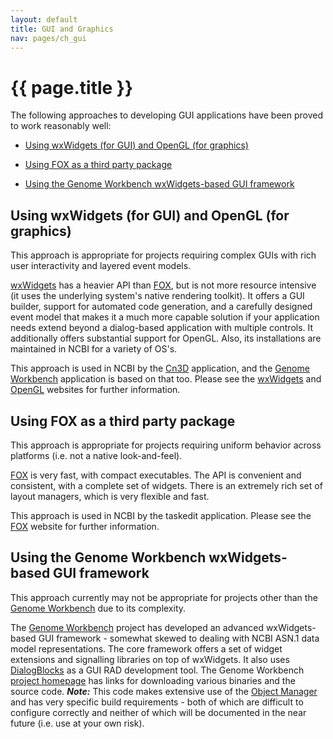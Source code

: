```yaml
---
layout: default
title: GUI and Graphics
nav: pages/ch_gui
---
```



{{ page.title }}
===================================

The following approaches to developing GUI applications have been proved to work reasonably well:

-   [Using wxWidgets (for GUI) and OpenGL (for graphics)](#ch_gui.Using_wxWidgets_for_GUI_and_OpenG)

-   [Using FOX as a third party package](#ch_gui.Using_FOX_as_a_third_party_packag)

-   [Using the Genome Workbench wxWidgets-based GUI framework](#ch_gui.Using_the_Genome_Workbench_wxWidg)

<a name="ch_gui.Using_wxWidgets_for_GUI_and_OpenG"></a>

Using wxWidgets (for GUI) and OpenGL (for graphics)
---------------------------------------------------

This approach is appropriate for projects requiring complex GUIs with rich user interactivity and layered event models.

[wxWidgets](http://www.wxwidgets.org/) has a heavier API than [FOX](http://www.fox-toolkit.org/), but is not more resource intensive (it uses the underlying system's native rendering toolkit). It offers a GUI builder, support for automated code generation, and a carefully designed event model that makes it a much more capable solution if your application needs extend beyond a dialog-based application with multiple controls. It additionally offers substantial support for OpenGL. Also, its installations are maintained in NCBI for a variety of OS's.

This approach is used in NCBI by the [Cn3D](https://www.ncbi.nlm.nih.gov/Structure/CN3D/cn3d.shtml) application, and the [Genome Workbench](https://www.ncbi.nlm.nih.gov/projects/gbench/) application is based on that too. Please see the [wxWidgets](http://www.wxwidgets.org/) and [OpenGL](http://www.opengl.org/) websites for further information.

<a name="ch_gui.Using_FOX_as_a_third_party_packag"></a>

Using FOX as a third party package
----------------------------------

This approach is appropriate for projects requiring uniform behavior across platforms (i.e. not a native look-and-feel).

[FOX](http://www.fox-toolkit.org/) is very fast, with compact executables. The API is convenient and consistent, with a complete set of widgets. There is an extremely rich set of layout managers, which is very flexible and fast.

This approach is used in NCBI by the taskedit application. Please see the [FOX](http://www.fox-toolkit.org/) website for further information.

<a name="ch_gui.Using_the_Genome_Workbench_wxWidg"></a>

Using the Genome Workbench wxWidgets-based GUI framework
--------------------------------------------------------

This approach currently may not be appropriate for projects other than the [Genome Workbench](https://www.ncbi.nlm.nih.gov/projects/gbench/) due to its complexity.

The [Genome Workbench](https://www.ncbi.nlm.nih.gov/projects/gbench/) project has developed an advanced wxWidgets-based GUI framework - somewhat skewed to dealing with NCBI ASN.1 data model representations. The core framework offers a set of widget extensions and signalling libraries on top of wxWidgets. It also uses [DialogBlocks](http://www.anthemion.co.uk/dialogblocks/) as a GUI RAD development tool. The Genome Workbench [project homepage](https://www.ncbi.nlm.nih.gov/projects/gbench/) has links for downloading various binaries and the source code. ***Note:*** This code makes extensive use of the [Object Manager](ch_objmgr.html) and has very specific build requirements - both of which are difficult to configure correctly and neither of which will be documented in the near future (i.e. use at your own risk).


